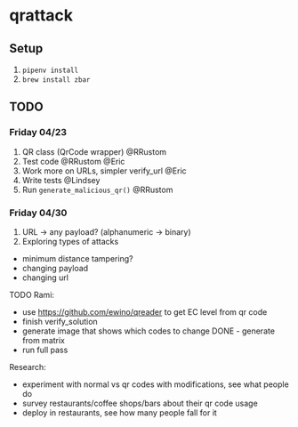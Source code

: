 # qrattack

## Setup

1. `pipenv install`
2. `brew install zbar`

## TODO
### Friday 04/23
1. QR class (QrCode wrapper) @RRustom
2. Test code @RRustom @Eric
3. Work more on URLs, simpler verify_url @Eric
4. Write tests @Lindsey
5. Run `generate_malicious_qr()` @RRustom

### Friday 04/30
1. URL -> any payload? (alphanumeric -> binary)
2. Exploring types of attacks
  - minimum distance tampering?
  - changing payload
  - changing url


TODO Rami:
- use https://github.com/ewino/qreader to get EC level from qr code
- finish verify_solution
- generate image that shows which codes to change
DONE - generate from matrix 
- run full pass

Research:
- experiment with normal vs qr codes with modifications, see what people do
- survey restaurants/coffee shops/bars about their qr code usage
- deploy in restaurants, see how many people fall for it
